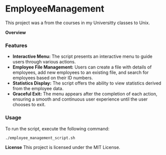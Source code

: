 # EmployeeManagement

This project was a from the courses in my Universitty classes to Unix.

**Overview**

### Features

- **Interactive Menu:** The script presents an interactive menu to guide users through various actions.
- **Employee File Management:** Users can create a file with details of employees, add new employees to an existing file, and search for employees based on their ID numbers.
- **Statistics Display:** The script offers the ability to view statistics derived from the employee data.
- **Graceful Exit:** The menu appears after the completion of each action, ensuring a smooth and continuous user experience until the user chooses to exit.

### Usage

To run the script, execute the following command:

```bash
./employee_management_script.sh
```
**License**
This project is licensed under the MIT License.
